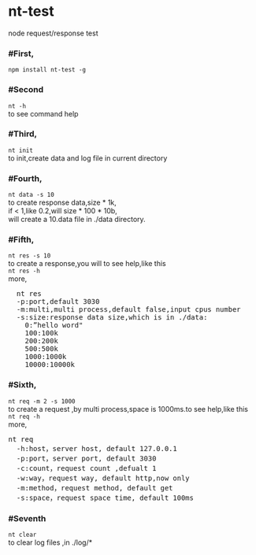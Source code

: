# nt-test
node request/response test

### #First,
`
npm install nt-test -g
`


### #Second
`
  nt -h
`
<br/>
to see command help

### #Third,
`
nt init
`
<br/>
to init,create data and log file in current directory


### #Fourth,
`
nt data -s 10
`
<br/>
to create response data,size * 1k,<br/>
if < 1,like 0.2,will size * 100 * 10b,<br/>
will create a 10.data file in ./data directory.

### #Fifth,
`
nt res -s 10
`
<br/>
to create a response,you will to see help,like this
<br/>
`
nt res -h
`
<br/>
more,
<pre>
  nt res
  -p:port,default 3030
  -m:multi,multi process,default false,input cpus number
  -s:size:response data size,which is in ./data:
    0:”hello word"
    100:100k
    200:200k
    500:500k
    1000:1000k
    10000:10000k
</pre>

### #Sixth,
`
nt req -m 2 -s 1000
`
<br/>
to create a request ,by multi process,space is 1000ms.to see help,like this
<br/>
`
nt req -h
`
<br/>
more,
<pre>
nt req
  -h:host，server host, default 127.0.0.1
  -p:port，server port, default 3030
  -c:count，request count ,defualt 1
  -w:way，request way, default http,now only
  -m:method，request method, default get
  -s:space，request space time, default 100ms
</pre>

### #Seventh
`
nt clear
`
<br/>
to clear log files ,in ./log/*

